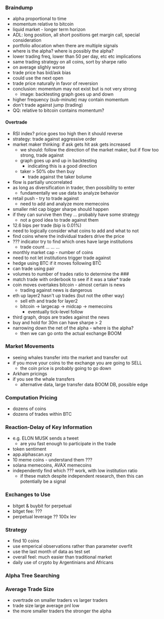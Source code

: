 ### Braindump
- alpha proportional to time
- momentum relative to bitcoin
- liquid market - longer term horizon
- ADL: long position, all short positions get margin call, special consideration
- portfolio allocation when there are multiple signals
- where is the alpha? where is possibly the alpha?
- lower trading freq, lower than 50 per day, etc etc implications
- same trading strategy on all coins, sort by sharpe ratio
- on average slighly worse
- trade price has bid/ask bias
- could use the next open
- trade price naturally in favor of reversion
- conclusion: momentum may not exist but is not very strong
  - image: backtesting graph goes up and down
- higher frequency (sub-minute) may contain momentum
- don't trade against jump (trading)
- QQ: relative to bitcoin contains momentum?

#### Overtrade
- RSI index? price goes too high then it should reverse
- strategy: trade against aggressive order
- market maker thinking: if ask gets hit ask gets increased
  - we should: follow the direction of the market maker, but if flow too strong, trade against
  - graph goes up and up in backtesting
    - indicating this is a good direction
  - taker > 50% obv then buy
    - trade against the taker bolume
- flow is partially uncorrelated
- as long as diversification in trader, then possibility to enter
  - fundamentally we use data to analyze behavior
- retail push - try to trade against
  - need to add and analyze more memecoins
- smaller mkt cap bigger sharpe should happen
- if they can survive then they ... probably have some strategy
  - not a good idea to trade against them
- 12.6 bips per trade (bip is 0.01%)
- need to logically consider what coins to add and what to not
- find coins where the individual traders drive the price
- ??? indicator try to find which ones have large institutions
  - trade count ... ... ...
- monthly market cap - number of coins
- need to not let institutions trigger trade against
- hedge using BTC if it moves following BTC
- can trade using pair
- volumes to number of trades ratio to determine the ###
- match trade with orderbook to see if it was a take* trade
- coin moves overtakes bitcoin - almost certain is news
  - trading against news is dangerous
- eth up layer2 hasn't up trades (but not the other way)
  - sell eth and trade for layer2
  - bitcoin -> largecap -> midcap -> memecoins
    - eventually tick-level follow
- third graph, drops are trades against the news
- buy and hold for 30m can have sharpe > 2
- narrowing down the net of the alpha - where is the alpha?
  - then we can go onto the actual exchange BOOM

### Market Movements
- seeing whales transfer into the market and transfer out
- if you move your coins to the exchange you are going to SELL
  - the coin price is probably going to go down
- Arkham pricings
- if you see the whale transfers
  - alternative data, large transfer data BOOM DB, possible edge

### Computation Pricing
- dozens of coins
- dozens of trades within BTC

### Reaction-Delay of Key Information
- e.g. ELON MUSK sends a tweet
  - are you fast enough to participate in the trade
- token sentiment
- app.alphascan.xyz
- 10 meme coins - understand them ???
- solana memecoins, AVAX memecoins
- independently find which ??? work, with low institution ratio
  - if these match despite independent research, then this can potentially be a signal

### Exchanges to Use
- bitget & buybit for perpetual
- bitget fee: ???
- perpetual leverage ?? 100x lev

### Strategy
- find 10 coins
- use emperical observations rather than parameter overfit
- use the last month of data as test set
- overall feel: much easier than traditional market
- daily use of crypto by Argentinians and Africans

### Alpha Tree Searching

### Average Trade Size
- overtrade on smaller traders vs larger traders
- trade size large average pnl low
- the more smaller traders the stronger the alpha

